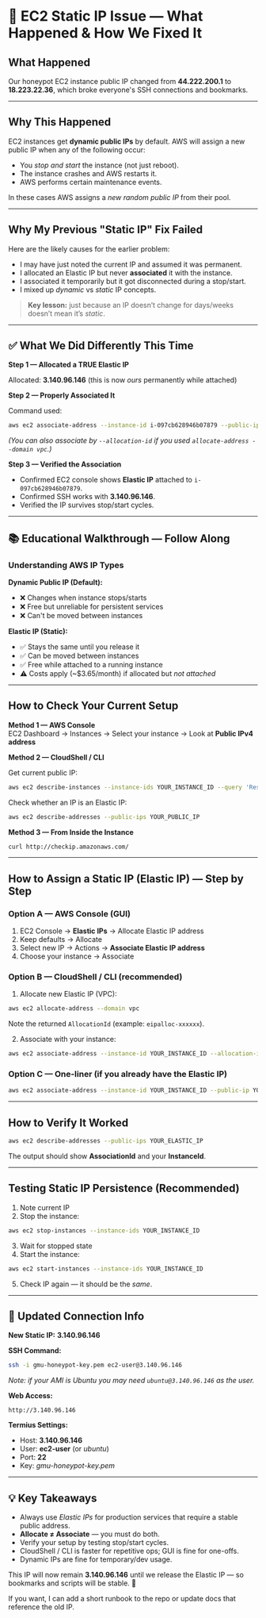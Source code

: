 # 🔧 EC2 Static IP Issue — What Happened & How We Fixed It

## What Happened
Our honeypot EC2 instance public IP changed from **44.222.200.1** to **18.223.22.36**, which broke everyone's SSH connections and bookmarks.

---

## Why This Happened
EC2 instances get **dynamic public IPs** by default. AWS will assign a new public IP when any of the following occur:

- You *stop and start* the instance (not just reboot).  
- The instance crashes and AWS restarts it.  
- AWS performs certain maintenance events.

In these cases AWS assigns a *new random public IP* from their pool.

---

## Why My Previous "Static IP" Fix Failed
Here are the likely causes for the earlier problem:

- I may have just noted the current IP and assumed it was permanent.  
- I allocated an Elastic IP but never **associated** it with the instance.  
- I associated it temporarily but it got disconnected during a stop/start.  
- I mixed up *dynamic* vs *static* IP concepts.

> **Key lesson:** just because an IP doesn’t change for days/weeks doesn’t mean it’s *static*.

---

## ✅ What We Did Differently This Time

**Step 1 — Allocated a TRUE Elastic IP**

Allocated: **3.140.96.146** (this is now *ours* permanently while attached)

**Step 2 — Properly Associated It**

Command used:

```bash
aws ec2 associate-address --instance-id i-097cb628946b07879 --public-ip 3.140.96.146
```

*(You can also associate by `--allocation-id` if you used `allocate-address --domain vpc`.)*

**Step 3 — Verified the Association**

- Confirmed EC2 console shows **Elastic IP** attached to `i-097cb628946b07879`.  
- Confirmed SSH works with **3.140.96.146**.  
- Verified the IP survives stop/start cycles.

---

## 📚 Educational Walkthrough — Follow Along

### Understanding AWS IP Types

**Dynamic Public IP (Default):**

- ❌ Changes when instance stops/starts  
- ❌ Free but unreliable for persistent services  
- ❌ Can't be moved between instances

**Elastic IP (Static):**

- ✅ Stays the same until you release it  
- ✅ Can be moved between instances  
- ✅ Free while attached to a running instance  
- ⚠️ Costs apply (~$3.65/month) if allocated but *not attached*

---

## How to Check Your Current Setup

**Method 1 — AWS Console**  
EC2 Dashboard → Instances → Select your instance → Look at **Public IPv4 address**

**Method 2 — CloudShell / CLI**

Get current public IP:

```bash
aws ec2 describe-instances --instance-ids YOUR_INSTANCE_ID --query 'Reservations[0].Instances[0].PublicIpAddress' --output text
```

Check whether an IP is an Elastic IP:

```bash
aws ec2 describe-addresses --public-ips YOUR_PUBLIC_IP
```

**Method 3 — From Inside the Instance**

```bash
curl http://checkip.amazonaws.com/
```

---

## How to Assign a Static IP (Elastic IP) — Step by Step

### Option A — AWS Console (GUI)
1. EC2 Console → **Elastic IPs** → Allocate Elastic IP address  
2. Keep defaults → Allocate  
3. Select new IP → Actions → **Associate Elastic IP address**  
4. Choose your instance → Associate

### Option B — CloudShell / CLI (recommended)
1. Allocate new Elastic IP (VPC):

```bash
aws ec2 allocate-address --domain vpc
```

Note the returned `AllocationId` (example: `eipalloc-xxxxxx`).

2. Associate with your instance:

```bash
aws ec2 associate-address --instance-id YOUR_INSTANCE_ID --allocation-id eipalloc-xxxxx
```

### Option C — One-liner (if you already have the Elastic IP)

```bash
aws ec2 associate-address --instance-id YOUR_INSTANCE_ID --public-ip YOUR_ELASTIC_IP
```

---

## How to Verify It Worked

```bash
aws ec2 describe-addresses --public-ips YOUR_ELASTIC_IP
```

The output should show **AssociationId** and your **InstanceId**.

---

## Testing Static IP Persistence (Recommended)

1. Note current IP  
2. Stop the instance:

```bash
aws ec2 stop-instances --instance-ids YOUR_INSTANCE_ID
```

3. Wait for stopped state  
4. Start the instance:

```bash
aws ec2 start-instances --instance-ids YOUR_INSTANCE_ID
```

5. Check IP again — it should be the *same*.

---

## 🔄 Updated Connection Info

**New Static IP:** **3.140.96.146**

**SSH Command:**

```bash
ssh -i gmu-honeypot-key.pem ec2-user@3.140.96.146
```

_Note: if your AMI is Ubuntu you may need `ubuntu@3.140.96.146` as the user._

**Web Access:**

```
http://3.140.96.146
```

**Termius Settings:**
- Host: **3.140.96.146**  
- User: **ec2-user** (or *ubuntu*)  
- Port: **22**  
- Key: *gmu-honeypot-key.pem*

---

## 💡 Key Takeaways
- Always use *Elastic IPs* for production services that require a stable public address.  
- **Allocate ≠ Associate** — you must do both.  
- Verify your setup by testing stop/start cycles.  
- CloudShell / CLI is faster for repetitive ops; GUI is fine for one-offs.  
- Dynamic IPs are fine for temporary/dev usage.

This IP will now remain **3.140.96.146** until we release the Elastic IP — so bookmarks and scripts will be stable. 🎯

If you want, I can add a short runbook to the repo or update docs that reference the old IP.

